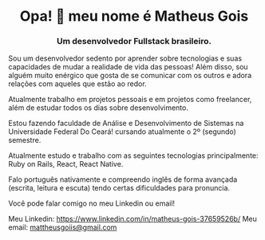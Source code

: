 <h1 align="center">Opa! 👋 meu nome é Matheus Gois</h1>
<h3 align="center">Um desenvolvedor Fullstack brasileiro.</h3>

Sou um desenvolvedor sedento por aprender sobre tecnologias e suas capacidades de mudar a realidade de vida das pessoas! Além disso, sou alguém muito enérgico que gosta de se comunicar com os outros e adora relações com aqueles que estão ao redor.

Atualmente trabalho em projetos pessoais e em projetos como freelancer, além de estudar todos os dias sobre desenvolvimento.

Estou fazendo faculdade de Análise e Desenvolvimento de Sistemas na Universidade Federal Do Ceará! cursando atualmente o 2º (segundo) semestre.

Atualmente estudo e trabalho com as seguintes tecnologias principalmente: Ruby on Rails, React, React Native.

Falo português nativamente e compreendo inglês de forma avançada (escrita, leitura e escuta) tendo certas dificuldades para pronuncia.

Você pode falar comigo no meu Linkedin ou email!

Meu Linkedin: https://www.linkedin.com/in/matheus-gois-37659526b/
Meu email: mattheusgoiis@gmail.com
